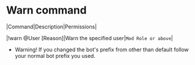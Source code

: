 # Warn command

|Command|Description|Permissions|

|!warn @User [Reason]|Warn the specified user|`Mod Role or above`|


* Warning! If you changed the bot's prefix from other than default follow your normal bot prefix you used.
